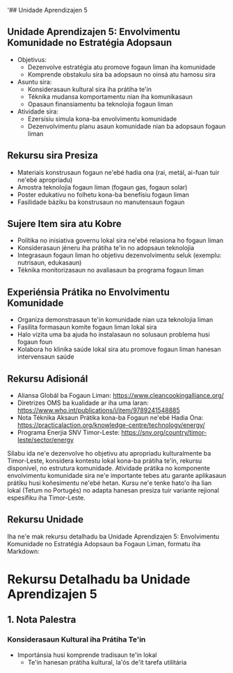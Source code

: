 '## Unidade Aprendizajen 5

## Unidade Aprendizajen 5: Envolvimentu Komunidade no Estratégia Adopsaun
- Objetivus:
  * Dezenvolve estratégia atu promove fogaun liman iha komunidade
  * Komprende obstakulu sira ba adopsaun no oinsá atu hamosu sira
- Asuntu sira:
  * Konsiderasaun kultural sira iha prátiha te'in
  * Téknika mudansa komportamentu nian iha komunikasaun
  * Opasaun finansiamentu ba teknolojia fogaun liman
- Atividade sira:
  * Ezersísiu simula kona-ba envolvimentu komunidade
  * Dezenvolvimentu planu asaun komunidade nian ba adopsaun fogaun liman

## Rekursu sira Presiza
- Materiais konstrusaun fogaun ne'ebé hadia ona (rai, metál, ai-fuan tuir ne'ebé apropriadu)
- Amostra teknolojia fogaun liman (fogaun gas, fogaun solar)
- Poster edukativu no folhetu kona-ba benefísiu fogaun liman
- Fasilidade báziku ba konstrusaun no manutensaun fogaun

## Sujere Item sira atu Kobre
- Polítika no inisiativa governu lokal sira ne'ebé relasiona ho fogaun liman
- Konsiderasaun jéneru iha prátiha te'in no adopsaun teknolojia
- Integrasaun fogaun liman ho objetivu dezenvolvimentu seluk (exemplu: nutrisaun, edukasaun)
- Téknika monitorizasaun no avaliasaun ba programa fogaun liman

## Experiénsia Prátika no Envolvimentu Komunidade
- Organiza demonstrasaun te'in komunidade nian uza teknolojia liman
- Fasilita formasaun komite fogaun liman lokal sira
- Halo vizita uma ba ajuda ho instalasaun no solusaun problema husi fogaun foun
- Kolabora ho klinika saúde lokal sira atu promove fogaun liman hanesan intervensaun saúde

## Rekursu Adisionál
- Aliansa Globál ba Fogaun Liman: https://www.cleancookingalliance.org/
- Diretrizes OMS ba kualidade ar iha uma laran: https://www.who.int/publications/i/item/9789241548885
- Nota Téknika Aksaun Prátika kona-ba Fogaun ne'ebé Hadia Ona: https://practicalaction.org/knowledge-centre/technology/energy/
- Programa Enerjia SNV Timor-Leste: https://snv.org/country/timor-leste/sector/energy

Sílabu ida ne'e dezenvolve ho objetivu atu apropriadu kulturalmente ba Timor-Leste, konsidera kontestu lokal  kona-ba prátiha te'in, rekursu disponível, no estrutura komunidade. Atividade prátika no komponente envolvimentu komunidade sira ne'e importante tebes atu garante aplikasaun prátiku husi koñesimentu ne'ebé hetan. Kursu ne'e tenke hato'o iha lian lokal (Tetum no Portugés) no adapta hanesan presiza tuir variante rejional espesífiku iha Timor-Leste.

## Rekursu Unidade

Iha ne'e mak rekursu detalhadu ba Unidade Aprendizajen 5: Envolvimentu Komunidade no Estratégia Adopsaun ba Fogaun Liman, formatu iha Markdown:

# Rekursu Detalhadu ba Unidade Aprendizajen 5

## 1. Nota Palestra

### Konsiderasaun Kultural iha Prátiha Te'in

- Importánsia husi komprende tradisaun te'in lokal
  * Te'in hanesan prátiha kultural, la'ós de'it tarefa utilitária